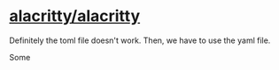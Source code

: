 # [alacritty/alacritty](https://github.com/alacritty/alacritty)

Definitely the toml file doesn't work.
Then, we have to use the yaml file.

Some
